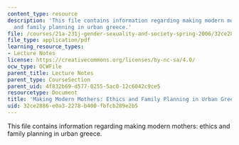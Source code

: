 ```yaml
---
content_type: resource
description: 'This file contains information regarding making modern mothers: ethics
  and family planning in urban greece.'
file: /courses/21a-231j-gender-sexuality-and-society-spring-2006/32ce2886e0a32278b400fbfcb289e2b5_MIT21A_213JS06_make_mod.pdf
file_type: application/pdf
learning_resource_types:
- Lecture Notes
license: https://creativecommons.org/licenses/by-nc-sa/4.0/
ocw_type: OCWFile
parent_title: Lecture Notes
parent_type: CourseSection
parent_uid: 4f832b69-d577-0255-5ac0-12c6042c9ce5
resourcetype: Document
title: 'Making Modern Mothers: Ethics and Family Planning in Urban Greece'
uid: 32ce2886-e0a3-2278-b400-fbfcb289e2b5
---
```

This file contains information regarding making modern mothers: ethics and family planning in urban greece.